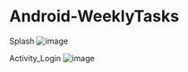 # Android-WeeklyTasks
Splash
![image](https://github.com/CAMP09/Android-WeeklyTasks/assets/64702535/0f43be10-d7a0-46be-abdb-7557e89b41f6)


Activity_Login
![image](https://github.com/CAMP09/Android-WeeklyTasks/assets/64702535/5c17af59-3eea-4d64-8376-1ade5d4c2807)




